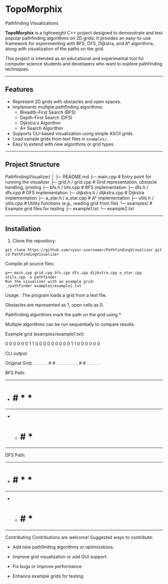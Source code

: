 # TopoMorphix
Pathfinding Visualizations

**TopoMorphix** is a lightweight C++ project designed to demonstrate and test popular pathfinding algorithms on 2D grids. It provides an easy-to-use framework for experimenting with BFS, DFS, Dijkstra, and A* algorithms, along with visualization of the paths on the grid.

This project is intended as an educational and experimental tool for computer science students and developers who want to explore pathfinding techniques.

---

## **Features**

- Represent 2D grids with obstacles and open spaces.
- Implements multiple pathfinding algorithms:
  - Breadth-First Search (BFS)
  - Depth-First Search (DFS)
  - Dijkstra's Algorithm
  - A* Search Algorithm
- Supports CLI-based visualization using simple ASCII grids.
- Load sample grids from text files in `examples/`.
- Easy to extend with new algorithms or grid types.

---

## **Project Structure**

PathfindingVisualizer/
│
├─ README.md
├─ main.cpp # Entry point for running the visualizer
├─ grid.h / grid.cpp # Grid representation, obstacle handling, printing
├─ bfs.h / bfs.cpp # BFS implementation
├─ dfs.h / dfs.cpp # DFS implementation
├─ dijkstra.h / dijkstra.cpp # Dijkstra implementation
├─ a_star.h / a_star.cpp # A* implementation
├─ utils.h / utils.cpp # Utility functions (e.g., reading grid from file)
└─ examples/ # Example grid files for testing
├─ example1.txt
└─ example2.txt


---

## **Installation**

1. Clone the repository:
```
git clone https://github.com/<your-username>/PathfindingVisualizer.git 
cd PathfindingVisualizer
```


Compile all source files:

```
g++ main.cpp grid.cpp bfs.cpp dfs.cpp dijkstra.cpp a_star.cpp utils.cpp -o pathfinder
Run the visualizer with an example grid:
./pathfinder examples/example1.txt
```

Usage : 
The program loads a grid from a text file.

Obstacles are represented as 1, open cells as 0.

Pathfinding algorithms mark the path on the grid using *.

Multiple algorithms can be run sequentially to compare results.



Example grid (examples/example1.txt):


0 0 0 0 0
0 1 1 0 0
0 0 0 0 0
0 0 1 1 0
0 0 0 0 0


CLI output:

Original Grid:
. . . . .
. # # . .
. . . . .
. . # # .
. . . . .

BFS Path:
* * * * *
* # # * *
* * * * *
* * # # *
* * * * *

DFS Path:
* * * * *
* # # * *
* * * * *
* * # # *
* * * * *



Contributing
Contributions are welcome! Suggested ways to contribute:

- Add new pathfinding algorithms or optimizations.

- Improve grid visualization or add GUI support.

- Fix bugs or improve performance.

- Enhance example grids for testing.

